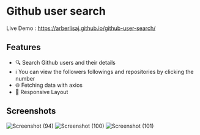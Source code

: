 # Github user search 
Live Demo : https://arberlisaj.github.io/github-user-search/

##  Features
- 🔍 Search Github users and their details 
- ℹ   You can view the followers followings and repositories by clicking the number
- 🌐 Fetching data with axios
- 📱 Responsive Layout
## Screenshots
![Screenshot (94)](https://github.com/arberLisaj/github-user-search/assets/105673782/4dcb0a2b-a7b6-4eee-927f-67c849355ab0)
![Screenshot (100)](https://github.com/arberLisaj/github-user-search/assets/105673782/2c6c20dd-5946-40dc-8c15-ed772a6a9d6c)
![Screenshot (101)](https://github.com/arberLisaj/github-user-search/assets/105673782/2a0a06af-0b3c-46b3-a9f4-92034da0193e)
